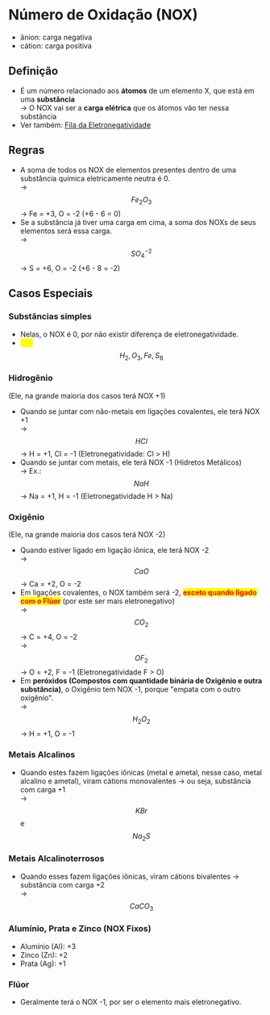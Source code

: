 # Número de Oxidação (NOX)

* ânion: carga negativa
* cátion: carga positiva

## Definição

* É um número relacionado aos **átomos** de um elemento X, que está em uma **substância** \
  \-> O NOX vai ser a **carga elétrica** que os átomos vão ter nessa substância
* Ver também: [Fila da Eletronegatividade](eletronegatividade/fila-da-eletronegatividade.md)

## Regras

* A soma de todos os NOX de elementos presentes dentro de uma substância química eletricamente neutra é 0. \
  \-> $$Fe_2O_3$$ -> Fe = +3, O = -2 (+6 - 6 = 0)
* Se a substância já tiver uma carga em cima, a soma dos NOXs de seus elementos será essa carga. \
  \-> $$SO^{-2}_4$$ -> S = +6, O = -2 (+6 - 8 = -2)

## Casos Especiais

### Substâncias simples

* Nelas, o NOX é 0, por não existir diferença de eletronegatividade.
* <mark style="color:yellow;">Ex.:</mark> $$H_2, O_3, Fe, S_8$$

### Hidrogênio

(Ele, na grande maioria dos casos terá NOX +1)

* Quando se juntar com não-metais em ligações covalentes, ele terá NOX +1 \
  \-> $$HCl$$ -> H = +1, Cl = -1 (Eletronegatividade: Cl > H)
* Quando se juntar com metais, ele terá NOX -1 (Hidretos Metálicos)\
  \-> Ex.: $$NaH$$-> Na = +1, H = -1 (Eletronegatividade H > Na)

### Oxigênio

(Ele, na grande maioria dos casos terá NOX -2)

* Quando estiver ligado em ligação iônica, ele terá NOX -2 \
  \-> $$CaO$$ -> Ca = +2, O = -2
* Em ligações covalentes, o NOX também será -2, <mark style="color:red;">**exceto quando ligado com o Flúor**</mark> (por este ser mais eletronegativo)\
  \-> $$CO_2$$ -> C = +4, O = -2 \
  \-> $$OF_2$$ -> O = +2, F = -1 (Eletronegatividade F > O)
* Em **peróxidos (Compostos com quantidade binária de Oxigênio e outra substância)**, o Oxigênio tem NOX -1, porque "empata com o outro oxigênio". \
  \-> $$H_2O_2$$-> H = +1, O = -1

### Metais Alcalinos

* Quando estes fazem ligações iônicas (metal e ametal, nesse caso, metal alcalino e ametal), viram cátions monovalentes -> ou seja, substância com carga +1 \
  \-> $$KBr$$ e $$Na_2S$$&#x20;

### Metais Alcalinoterrosos

* Quando esses fazem ligações iônicas, viram cátions bivalentes -> substância com carga +2 \
  \-> $$CaCO_3$$

### Alumínio, Prata e Zinco (NOX Fixos)

* Alumínio (Al): +3
* Zinco (Zn): +2
* Prata (Ag): +1

### Flúor&#x20;

* Geralmente terá o NOX -1, por ser o elemento mais eletronegativo.
